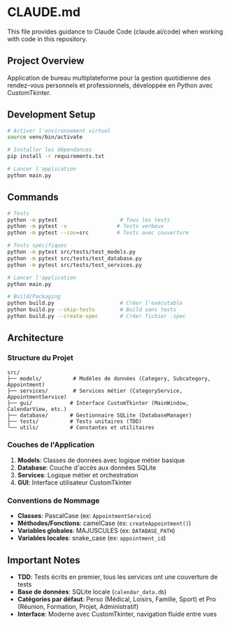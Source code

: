 # CLAUDE.md

This file provides guidance to Claude Code (claude.ai/code) when working with code in this repository.

## Project Overview

Application de bureau multiplateforme pour la gestion quotidienne des rendez-vous personnels et professionnels, développée en Python avec CustomTkinter.

## Development Setup

```bash
# Activer l'environnement virtuel
source venv/bin/activate

# Installer les dépendances
pip install -r requirements.txt

# Lancer l'application
python main.py
```

## Commands

```bash
# Tests
python -m pytest                    # Tous les tests
python -m pytest -v                # Tests verbeux
python -m pytest --cov=src         # Tests avec couverture

# Tests spécifiques
python -m pytest src/tests/test_models.py
python -m pytest src/tests/test_database.py  
python -m pytest src/tests/test_services.py

# Lancer l'application
python main.py

# Build/Packaging
python build.py                     # Créer l'exécutable
python build.py --skip-tests        # Build sans tests
python build.py --create-spec       # Créer fichier .spec
```

## Architecture

### Structure du Projet
```
src/
├── models/          # Modèles de données (Category, Subcategory, Appointment)
├── services/        # Services métier (CategoryService, AppointmentService)
├── gui/            # Interface CustomTkinter (MainWindow, CalendarView, etc.)
├── database/       # Gestionnaire SQLite (DatabaseManager)
├── tests/          # Tests unitaires (TDD)
└── utils/          # Constantes et utilitaires
```

### Couches de l'Application
1. **Models**: Classes de données avec logique métier basique
2. **Database**: Couche d'accès aux données SQLite
3. **Services**: Logique métier et orchestration
4. **GUI**: Interface utilisateur CustomTkinter

### Conventions de Nommage
- **Classes**: PascalCase (ex: `AppointmentService`)
- **Méthodes/Fonctions**: camelCase (ex: `createAppointment()`)
- **Variables globales**: MAJUSCULES (ex: `DATABASE_PATH`)
- **Variables locales**: snake_case (ex: `appointment_id`)

## Important Notes

- **TDD**: Tests écrits en premier, tous les services ont une couverture de tests
- **Base de données**: SQLite locale (`calendar_data.db`)
- **Catégories par défaut**: Perso (Médical, Loisirs, Famille, Sport) et Pro (Réunion, Formation, Projet, Administratif)
- **Interface**: Moderne avec CustomTkinter, navigation fluide entre vues